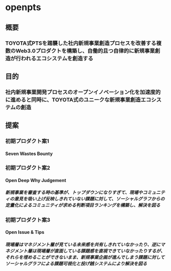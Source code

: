 # openpts

## 概要
### TOYOTA式PTSを踏襲した社内新規事業創造プロセスを改善する複数のWeb3.0プロダクトを構築し、自働的且つ自律的に新規事業創造が行われるエコシステムを創造する

## 目的
### 社内新規事業開発プロセスのオープンイノベーション化を加速度的に進めると同時に、TOYOTA式のユニークな新規事業創造エコシステムの創造

## 提案
### 初期プロダクト案1
#### Seven Wastes Bounty
##### 
### 初期プロダクト案2
#### Open Deep Why Judgement
##### 新規事業を審査する時の基準が、トップダウンになりすぎて、現場やコミュニティの意見を吸い上げ反映しきれていない課題に対して、ソーシャルグラフからの定量化によるコミュニティが求める判断項目ランキングを構築し、解決を図る
### 初期プロダクト案3
#### Open Issue & Tips
##### 現場層はマネジメント層が見ている未来感を共有しきれていなかったり、逆にマネジメント層は現場層が直面している課題感を直視できていなかったりするが、それらを埋めることができないまま、新規事業企画が進んでしまう課題に対してソーシャルグラフによる課題可視化と投げ銭システムにより解決を図る
